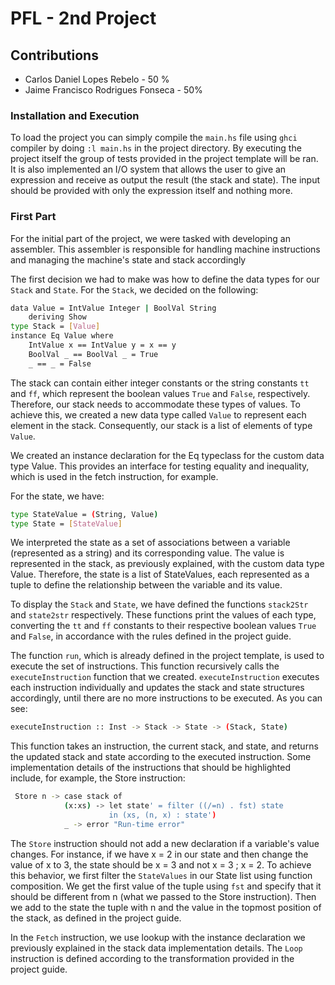 # PFL - 2nd Project

## Contributions   
- Carlos Daniel Lopes Rebelo - 50 %
- Jaime Francisco Rodrigues Fonseca - 50% 

### Installation and Execution

To load the project you can simply compile the `main.hs` file using `ghci` compiler by doing `:l main.hs` in the project directory. By executing the project itself the group of tests provided in the project template will be ran. It is also implemented an I/O system that allows the user to give an expression and receive as output the result (the stack and state). The input should be provided with only the expression itself and nothing more.


### First Part 

For the initial part of the project, we were tasked with developing an assembler. This assembler is responsible for handling machine instructions and managing the machine's state and stack accordingly

The first decision we had to make was how to define the data types for our `Stack` and `State`. For the `Stack`, we decided on the following:

```bash
data Value = IntValue Integer | BoolVal String 
    deriving Show
type Stack = [Value]
instance Eq Value where
    IntValue x == IntValue y = x == y
    BoolVal _ == BoolVal _ = True
    _ == _ = False
```

The stack can contain either integer constants or the string constants `tt` and `ff`, which represent the boolean values `True` and `False`, respectively. Therefore, our stack needs to accommodate these types of values. To achieve this, we created a new data type called `Value` to represent each element in the stack. Consequently, our stack is a list of elements of type `Value`.

We created an instance declaration for the Eq typeclass for the custom data type Value. This provides an interface for testing equality and inequality, which is used in the fetch instruction, for example.

For the state, we have:

```bash
type StateValue = (String, Value)
type State = [StateValue]
```

We interpreted the state as a set of associations between a variable (represented as a string) and its corresponding value. The value is represented in the stack, as previously explained, with the custom data type Value. Therefore, the state is a list of StateValues, each represented as a tuple to define the relationship between the variable and its value.

To display the `Stack` and `State`, we have defined the functions `stack2Str` and `state2str` respectively. These functions print the values of each type, converting the `tt` and `ff` constants to their respective boolean values `True` and `False`, in accordance with the rules defined in the project guide.

The function `run`, which is already defined in the project template, is used to execute the set of instructions. This function recursively calls the `executeInstruction` function that we created. `executeInstruction` executes each instruction individually and updates the stack and state structures accordingly, until there are no more instructions to be executed. As you can see:

```bash
executeInstruction :: Inst -> Stack -> State -> (Stack, State)
```

This function takes an instruction, the current stack, and state, and returns the updated stack and state according to the executed instruction.
Some implementation details of the instructions that should be highlighted include, for example, the Store instruction:

```bash
 Store n -> case stack of
            (x:xs) -> let state' = filter ((/=n) . fst) state
                      in (xs, (n, x) : state')
            _ -> error "Run-time error"
```

The `Store` instruction should not add a new declaration if a variable's value changes. For instance, if we have x = 2 in our state and then change the value of x to 3, the state should be x = 3 and not x = 3 ; x = 2. To achieve this behavior, we first filter the `StateValues` in our State list using function composition. We get the first value of the tuple using `fst` and specify that it should be different from n (what we passed to the Store instruction). Then we add to the state the tuple with n and the value in the topmost position of the stack, as defined in the project guide.

In the `Fetch` instruction, we use lookup with the instance declaration we previously explained in the stack data implementation details. The `Loop` instruction is defined according to the transformation provided in the project guide.